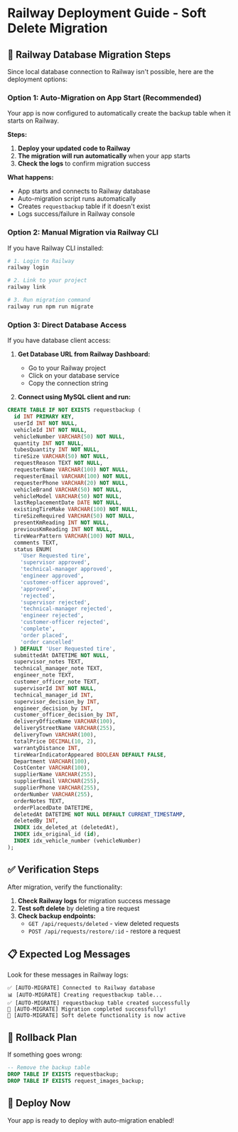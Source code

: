 # Railway Deployment Guide - Soft Delete Migration

## 🚂 Railway Database Migration Steps

Since local database connection to Railway isn't possible, here are the deployment options:

### Option 1: Auto-Migration on App Start (Recommended)
Your app is now configured to automatically create the backup table when it starts on Railway.

**Steps:**
1. **Deploy your updated code to Railway**
2. **The migration will run automatically** when your app starts
3. **Check the logs** to confirm migration success

**What happens:**
- App starts and connects to Railway database
- Auto-migration script runs automatically
- Creates `requestbackup` table if it doesn't exist
- Logs success/failure in Railway console

### Option 2: Manual Migration via Railway CLI

If you have Railway CLI installed:

```bash
# 1. Login to Railway
railway login

# 2. Link to your project
railway link

# 3. Run migration command
railway run npm run migrate
```

### Option 3: Direct Database Access

If you have database client access:

1. **Get Database URL from Railway Dashboard:**
   - Go to your Railway project
   - Click on your database service
   - Copy the connection string

2. **Connect using MySQL client and run:**
```sql
CREATE TABLE IF NOT EXISTS requestbackup (
  id INT PRIMARY KEY,
  userId INT NOT NULL,
  vehicleId INT NOT NULL,
  vehicleNumber VARCHAR(50) NOT NULL,
  quantity INT NOT NULL,
  tubesQuantity INT NOT NULL,
  tireSize VARCHAR(50) NOT NULL,
  requestReason TEXT NOT NULL,
  requesterName VARCHAR(100) NOT NULL,
  requesterEmail VARCHAR(100) NOT NULL,
  requesterPhone VARCHAR(20) NOT NULL,
  vehicleBrand VARCHAR(50) NOT NULL,
  vehicleModel VARCHAR(50) NOT NULL,
  lastReplacementDate DATE NOT NULL,
  existingTireMake VARCHAR(100) NOT NULL,
  tireSizeRequired VARCHAR(50) NOT NULL,
  presentKmReading INT NOT NULL,
  previousKmReading INT NOT NULL,
  tireWearPattern VARCHAR(100) NOT NULL,
  comments TEXT,
  status ENUM(
    'User Requested tire',
    'supervisor approved',
    'technical-manager approved',
    'engineer approved',
    'customer-officer approved',
    'approved',
    'rejected',
    'supervisor rejected',
    'technical-manager rejected',
    'engineer rejected',
    'customer-officer rejected',
    'complete',
    'order placed',
    'order cancelled'
  ) DEFAULT 'User Requested tire',
  submittedAt DATETIME NOT NULL,
  supervisor_notes TEXT,
  technical_manager_note TEXT,
  engineer_note TEXT,
  customer_officer_note TEXT,
  supervisorId INT NOT NULL,
  technical_manager_id INT,
  supervisor_decision_by INT,
  engineer_decision_by INT,
  customer_officer_decision_by INT,
  deliveryOfficeName VARCHAR(100),
  deliveryStreetName VARCHAR(255),
  deliveryTown VARCHAR(100),
  totalPrice DECIMAL(10, 2),
  warrantyDistance INT,
  tireWearIndicatorAppeared BOOLEAN DEFAULT FALSE,
  Department VARCHAR(100),
  CostCenter VARCHAR(100),
  supplierName VARCHAR(255),
  supplierEmail VARCHAR(255),
  supplierPhone VARCHAR(255),
  orderNumber VARCHAR(255),
  orderNotes TEXT,
  orderPlacedDate DATETIME,
  deletedAt DATETIME NOT NULL DEFAULT CURRENT_TIMESTAMP,
  deletedBy INT,
  INDEX idx_deleted_at (deletedAt),
  INDEX idx_original_id (id),
  INDEX idx_vehicle_number (vehicleNumber)
);
```

## ✅ Verification Steps

After migration, verify the functionality:

1. **Check Railway logs** for migration success message
2. **Test soft delete** by deleting a tire request
3. **Check backup endpoints:**
   - `GET /api/requests/deleted` - view deleted requests
   - `POST /api/requests/restore/:id` - restore a request

## 📋 Expected Log Messages

Look for these messages in Railway logs:

```
✅ [AUTO-MIGRATE] Connected to Railway database
📊 [AUTO-MIGRATE] Creating requestbackup table...
✅ [AUTO-MIGRATE] requestbackup table created successfully
🎯 [AUTO-MIGRATE] Migration completed successfully!
🚀 [AUTO-MIGRATE] Soft delete functionality is now active
```

## 🔄 Rollback Plan

If something goes wrong:

```sql
-- Remove the backup table
DROP TABLE IF EXISTS requestbackup;
DROP TABLE IF EXISTS request_images_backup;
```

## 🚀 Deploy Now

Your app is ready to deploy with auto-migration enabled!